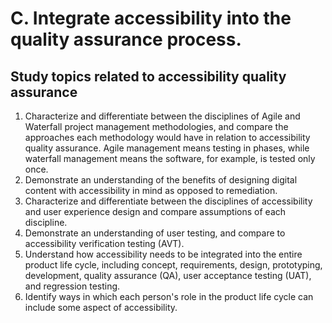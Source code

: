 # C. Integrate accessibility into the quality assurance process.

## Study topics related to accessibility quality assurance
1.  Characterize and differentiate between the disciplines of Agile and Waterfall project management methodologies, and compare the approaches each methodology would have in relation to accessibility quality assurance. Agile management means testing in phases, while waterfall management means the software, for example, is tested only once.
2.  Demonstrate an understanding of the benefits of designing digital content with accessibility in mind as opposed to remediation.
3.  Characterize and differentiate between the disciplines of accessibility and user experience design and compare assumptions of each discipline. 
4.  Demonstrate an understanding of user testing, and compare to accessibility verification testing (AVT).
5.  Understand how accessibility needs to be integrated into the entire product life cycle, including concept, requirements, design, prototyping, development, quality assurance (QA), user acceptance testing (UAT), and regression testing.
6.  Identify ways in which each person's role in the product life cycle can include some aspect of accessibility.
